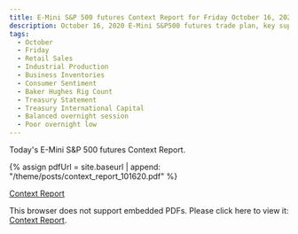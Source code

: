 ```yaml
---
title: E-Mini S&P 500 futures Context Report for Friday October 16, 2020
description: October 16, 2020 E-Mini S&P500 futures trade plan, key support and resistance zones, and volatility analysis.
tags:
  - October
  - Friday
  - Retail Sales 
  - Industrial Production 
  - Business Inventories 
  - Consumer Sentiment 
  - Baker Hughes Rig Count 
  - Treasury Statement 
  - Treasury International Capital 
  - Balanced overnight session
  - Poor overnight low
---
```


Today's E-Mini S&P 500 futures Context Report.

{% assign pdfUrl = site.baseurl | append: "/theme/posts/context_report_101620.pdf" %}

<a href="{{pdfUrl}}">Context Report</a>

<object data="{{pdfUrl}}" type="application/pdf" width="700px" height="700px">
    <p>This browser does not support embedded PDFs. Please click here to view it: <a href="{{pdfUrl}}">Context Report</a>.</p>
</object>

